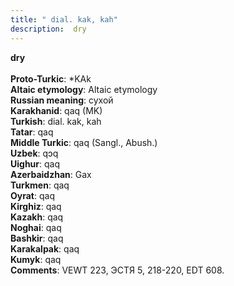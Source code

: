 ```yaml
---
title: " dial. kak, kah"
description:  dry
---
```

<strong> dry</strong><br><br>
<strong>Proto-Turkic</strong>:  *KAk<br>
<strong>Altaic etymology</strong>:  Altaic etymology<br>
<strong>Russian meaning</strong>:  сухой<br>
<strong>Karakhanid</strong>:  qaq (MK)<br>
<strong>Turkish</strong>:  dial. kak, kah<br>
<strong>Tatar</strong>:  qaq<br>
<strong>Middle Turkic</strong>:  qaq (Sangl., Abush.)<br>
<strong>Uzbek</strong>:  qɔq<br>
<strong>Uighur</strong>:  qaq<br>
<strong>Azerbaidzhan</strong>:  Gax<br>
<strong>Turkmen</strong>:  qaq<br>
<strong>Oyrat</strong>:  qaq<br>
<strong>Kirghiz</strong>:  qaq<br>
<strong>Kazakh</strong>:  qaq<br>
<strong>Noghai</strong>:  qaq<br>
<strong>Bashkir</strong>:  qaq<br>
<strong>Karakalpak</strong>:  qaq<br>
<strong>Kumyk</strong>:  qaq<br>
<strong>Comments</strong>:  VEWT 223, ЭСТЯ 5, 218-220, EDT 608.<br>


